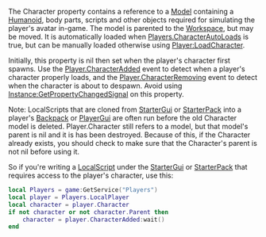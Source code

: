 The Character property contains a reference to a [Model](https://create.roblox.com/docs/reference/engine/classes/Model) containing a
[Humanoid](https://create.roblox.com/docs/reference/engine/classes/Humanoid), body parts, scripts and other objects required for simulating
the player's avatar in-game. The model is parented to the [Workspace](https://create.roblox.com/docs/reference/engine/classes/Workspace), but
may be moved. It is automatically loaded when [Players.CharacterAutoLoads](https://create.roblox.com/docs/reference/engine/classes/Players#CharacterAutoLoads)
is true, but can be manually loaded otherwise using
[Player:LoadCharacter](https://create.roblox.com/docs/reference/engine/classes/Player#LoadCharacter).

Initially, this property is nil then set when the player's character first
spawns. Use the [Player.CharacterAdded](https://create.roblox.com/docs/reference/engine/classes/Player#CharacterAdded) event to detect when a player's
character properly loads, and the [Player.CharacterRemoving](https://create.roblox.com/docs/reference/engine/classes/Player#CharacterRemoving) event to
detect when the character is about to despawn. Avoid using
[Instance:GetPropertyChangedSignal](https://create.roblox.com/docs/reference/engine/classes/Instance#GetPropertyChangedSignal) on this property.

Note: LocalScripts that are cloned from [StarterGui](https://create.roblox.com/docs/reference/engine/classes/StarterGui) or [StarterPack](https://create.roblox.com/docs/reference/engine/classes/StarterPack) into
a player's [Backpack](https://create.roblox.com/docs/reference/engine/classes/Backpack) or [PlayerGui](https://create.roblox.com/docs/reference/engine/classes/PlayerGui) are often run before the old
Character model is deleted. Player.Character still refers to a model, but
that model's parent is nil and it is has been destroyed. Because of this,
if the Character already exists, you should check to make sure that the
Character's parent is not nil before using it.

So if you're writing a [LocalScript](https://create.roblox.com/docs/reference/engine/classes/LocalScript) under the [StarterGui](https://create.roblox.com/docs/reference/engine/classes/StarterGui) or
[StarterPack](https://create.roblox.com/docs/reference/engine/classes/StarterPack) that requires access to the player's character, use this:

```lua
local Players = game:GetService("Players")
local player = Players.LocalPlayer
local character = player.Character
if not character or not character.Parent then
    character = player.CharacterAdded:wait()
end
```